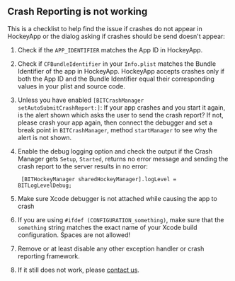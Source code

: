 ## Crash Reporting is not working

This is a checklist to help find the issue if crashes do not appear in HockeyApp or the dialog asking if crashes should be send doesn't appear:


1. Check if the `APP_IDENTIFIER` matches the App ID in HockeyApp.

2. Check if `CFBundleIdentifier` in your `Info.plist` matches the Bundle Identifier of the app in HockeyApp. HockeyApp accepts crashes only if both the App ID and the Bundle Identifier equal their corresponding values in your plist and source code.

3. Unless you have enabled `[BITCrashManager setAutoSubmitCrashReport:]`: If your app crashes and you start it again, is the alert shown which asks the user to send the crash report? If not, please crash your app again, then connect the debugger and set a break point in `BITCrashManager`, method `startManager` to see why the alert is not shown.

4. Enable the debug logging option and check the output if the Crash Manager gets `Setup`, `Started`, returns no error message and sending the crash report to the server results in no error:

        [BITHockeyManager sharedHockeyManager].logLevel = BITLogLevelDebug;
    

5. Make sure Xcode debugger is not attached while causing the app to crash

6. If you are using `#ifdef (CONFIGURATION_something)`, make sure that the `something` string matches the exact name of your Xcode build configuration. Spaces are not allowed!

7. Remove or at least disable any other exception handler or crash reporting framework.

8. If it still does not work, please [contact us](http://support.hockeyapp.net/discussion/new).

